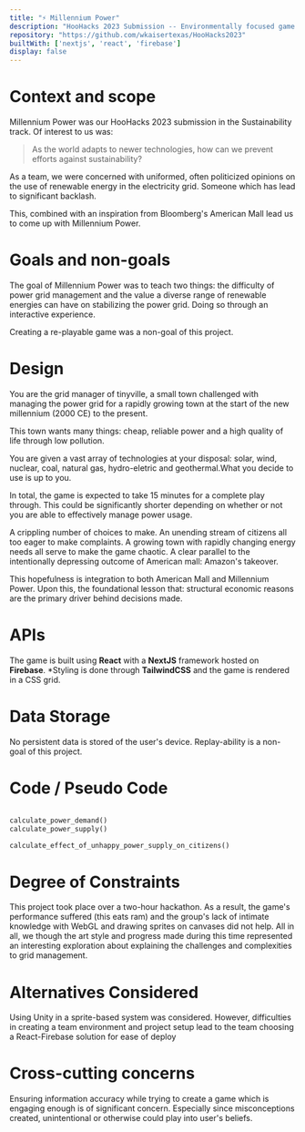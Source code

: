 ```yaml
---
title: "⚡️ Millennium Power"
description: "HooHacks 2023 Submission -- Environmentally focused game designed to explain power complexity management"
repository: "https://github.com/wkaisertexas/HooHacks2023"
builtWith: ['nextjs', 'react', 'firebase']
display: false
---
```


# Context and scope

Millennium Power was our HooHacks 2023 submission in the Sustainability track. Of interest to us was:

> As the world adapts to newer technologies, how can we prevent efforts against sustainability?

As a team, we were concerned with uniformed, often politicized opinions on the use of renewable energy in the electricity grid. Someone which has lead to significant backlash.

This, combined with an inspiration from Bloomberg's American Mall lead us to come up with Millennium Power.

# Goals and non-goals

The goal of Millennium Power was to teach two things: the difficulty of power grid management and the value a diverse range of renewable energies can have on stabilizing the power grid. Doing so through an interactive experience.

Creating a re-playable game was a non-goal of this project.

# Design

You are the grid manager of tinyville, a small town challenged with managing the power grid for a rapidly growing town at the start of the new millennium (2000 CE) to the present.

This town wants many things: cheap, reliable power and a high quality of life through low pollution.

You are given a vast array of technologies at your disposal: solar, wind, nuclear, coal, natural gas, hydro-eletric and geothermal.What you decide to use is up to you.

In total, the game is expected to take 15 minutes for a complete play through. This could be significantly shorter depending on whether or not you are able to effectively manage power usage.

A crippling number of choices to make. An unending stream of citizens all too eager to make complaints. A growing town with rapidly changing energy needs all serve to make the game chaotic. A clear parallel to the intentionally depressing outcome of American mall: Amazon's takeover.

This hopefulness is integration to both American Mall and Millennium Power. Upon this, the foundational lesson that: structural economic reasons are the primary driver behind decisions made.

# APIs

The game is built using **React** with a **NextJS** framework hosted on **Firebase**. *Styling is done through **TailwindCSS** and the game is rendered in a CSS grid.

# Data Storage

No persistent data is stored of the user's device. Replay-ability is a non-goal of this project.

# Code / Pseudo Code

```python

calculate_power_demand()
calculate_power_supply()

calculate_effect_of_unhappy_power_supply_on_citizens()
```

# Degree of Constraints

This project took place over a two-hour hackathon. As a result, the game's performance suffered (this eats ram) and the group's lack of intimate knowledge with WebGL and drawing sprites on canvases did not help. All in all, we though the art style and progress made during this time represented an interesting exploration about explaining the challenges and complexities to grid management.

# Alternatives Considered

Using Unity in a sprite-based system was considered. However, difficulties in creating a team environment and project setup lead to the team choosing a React-Firebase solution for ease of deploy

# Cross-cutting concerns

Ensuring information accuracy while trying to create a game which is engaging enough is of significant concern. Especially since misconceptions created, unintentional or otherwise could play into user's beliefs.
